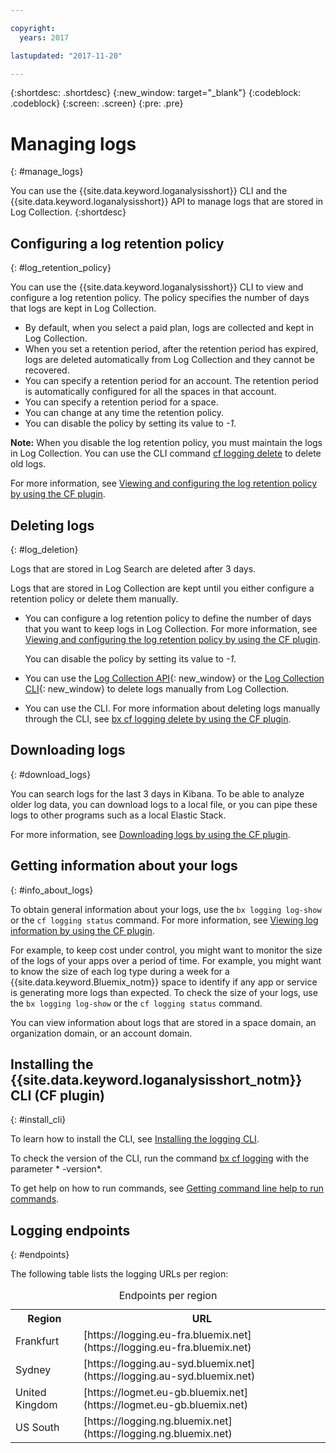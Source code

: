 ```yaml
---

copyright:
  years: 2017

lastupdated: "2017-11-20"

---
```


{:shortdesc: .shortdesc}
{:new_window: target="_blank"}
{:codeblock: .codeblock}
{:screen: .screen}
{:pre: .pre}


# Managing logs
{: #manage_logs}

You can use the {{site.data.keyword.loganalysisshort}} CLI and the {{site.data.keyword.loganalysisshort}} API to manage logs that are stored in Log Collection.
{:shortdesc}



## Configuring a log retention policy
{: #log_retention_policy}

You can use the {{site.data.keyword.loganalysisshort}} CLI to view and configure a log retention policy. The policy specifies the number of days that logs are kept in Log Collection. 

* By default, when you select a paid plan, logs are collected and kept in Log Collection. 
* When you set a retention period, after the retention period has expired, logs are deleted automatically from Log Collection and they cannot be recovered.
* You can specify a retention period for an account. The retention period is automatically configured for all the spaces in that account. 
* You can specify a retention period for a space.
* You can change at any time the retention policy.
* You can disable the policy by setting its value to *-1*. 

**Note:** When you disable the log retention policy, you must maintain the logs in Log Collection. You can use the CLI command [cf logging delete](/docs/services/CloudLogAnalysis/reference/logging_cli.html#delete) to delete old logs.

For more information, see [Viewing and configuring the log retention policy by using the CF plugin](/docs/services/CloudLogAnalysis/how-to/manage-logs/configuring_retention_policy.html#configuring_retention_policy).


## Deleting logs
{: #log_deletion}

Logs that are stored in Log Search are deleted after 3 days.

Logs that are stored in Log Collection are kept until you either configure a retention policy or delete them manually. 

* You can configure a log retention policy to define the number of days that you want to keep logs in Log Collection. For more information, see	[Viewing and configuring the log retention policy by using the CF plugin](/docs/services/CloudLogAnalysis/how-to/manage-logs/configuring_retention_policy.html#configuring_retention_policy).

    You can disable the policy by setting its value to *-1*. 

* You can use the [Log Collection API](https://console.bluemix.net/apidocs/948-ibm-cloud-log-collection-api?&language=node&env_id=ibm%3Ayp%3Aus-south#introduction){: new_window} or the [Log Collection CLI](/docs/services/CloudLogAnalysis/reference/logging_cli.html#logging_cli){: new_window} to delete logs manually from Log Collection. 

* You can use the CLI. For more information about deleting logs manually through the CLI, see [bx cf logging delete by using the CF plugin](/docs/services/CloudLogAnalysis/reference/logging_cli.html#delete).


## Downloading logs
{: #download_logs}

You can search logs for the last 3 days in Kibana. To be able to analyze older log data, you can download logs to a local file, or you can pipe these logs to other programs such as a local Elastic Stack. 

For more information, see [Downloading logs by using the CF plugin](/docs/services/CloudLogAnalysis/how-to/manage-logs/downloading_logs.html#downloading_logs).




## Getting information about your logs
{: #info_about_logs}

To obtain general information about your logs, use the `bx logging log-show` or the `cf logging status` command. For more information, see [Viewing log information by using the CF plugin](/docs/services/CloudLogAnalysis/how-to/manage-logs/viewing_log_information.html#viewing_log_status).

For example, to keep cost under control, you might want to monitor the size of the logs of your apps over a period of time. For example, you might want to know the size of each log type during a week for a {{site.data.keyword.Bluemix_notm}} space to identify if any app or service is generating more logs than expected. To check the size of your logs, use the `bx logging log-show` or the `cf logging status` command.

You can view information about logs that are stored in a space domain, an organization domain, or an account domain.


## Installing the {{site.data.keyword.loganalysisshort_notm}} CLI (CF plugin)
{: #install_cli}

To learn how to install the CLI, see [Installing the logging CLI](/docs/services/CloudLogAnalysis/how-to/manage-logs/config_log_collection_cli.html#config_log_collection_cli).

To check the version of the CLI, run the command [bx cf logging](/docs/services/CloudLogAnalysis/reference/logging_cli.html#base) with the parameter * -version*.

To get help on how to run commands, see [Getting command line help to run commands](/docs/services/CloudLogAnalysis/how-to/manage-logs/config_log_collection_cli.html#cli_help).


## Logging endpoints
{: #endpoints}

The following table lists the logging URLs per region:

<table>
    <caption>Endpoints per region</caption>
    <tr>
      <th>Region</th>
      <th>URL</th>
    </tr>
	<tr>
      <td>Frankfurt</td>
	  <td>[https://logging.eu-fra.bluemix.net](https://logging.eu-fra.bluemix.net)</td>
    </tr>
	<tr>
      <td>Sydney</td>
	  <td>[https://logging.au-syd.bluemix.net](https://logging.au-syd.bluemix.net)</td>
    </tr>
	<tr>
      <td>United Kingdom</td>
	  <td>[https://logmet.eu-gb.bluemix.net](https://logmet.eu-gb.bluemix.net)</td>
    </tr>
    <tr>
      <td>US South</td>
      <td>[https://logging.ng.bluemix.net](https://logging.ng.bluemix.net)</td>
    </tr>
</table>




